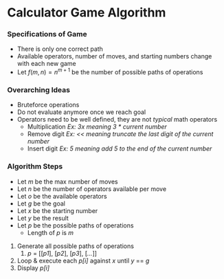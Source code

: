 # Calculator Game Algorithm

### Specifications of Game
- There is only one correct path
- Available operators, number of moves, and starting numbers change with each new game
- Let $f(m,n) = n^{m+1}$ be the number of possible paths of operations

### Overarching Ideas
- Bruteforce operations
- Do not evaluate anymore once we reach goal
- Operators need to be well defined, they are not *typical* math operators
    - Multiplication *Ex: 3x meaning 3 * current number*
    - Remove digit *Ex: << meaning truncate the last digit of the current number*
    - Insert digit *Ex: 5 meaning add 5 to the end of the current number*

### Algorithm Steps
- Let *m* be the max number of moves
- Let *n* be the number of operators available per move
- Let *o* be the available operators
- Let *g* be the goal
- Let *x* be the starting number
- Let *y* be the result
- Let *p* be the possible paths of operations
    - Length of *p* is *m*

1. Generate all possible paths of operations
    1. *p* = [[*p1*], [*p2*], [*p3*], [*...*]]
2. Loop & execute each *p[i]* against *x* until *y* == *g*
3. Display *p[i]*